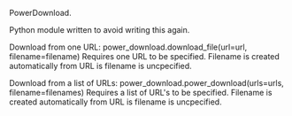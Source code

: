 PowerDownload.


Python module written to avoid writing this again.


Download from one URL: power_download.download_file(url=url, filename=filename)
  Requires one URL to be specified.
  Filename is created automatically from URL is filename is uncpecified.


Download from a list of URLs: power_download.power_download(urls=urls, filename=filenames)
  Requires a list of URL's to be specified.
  Filename is created automatically from URL is filename is uncpecified.
